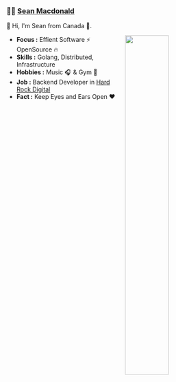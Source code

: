 ###  :man_technologist:  [Sean Macdonald](https://www.seanmacdonald.ca)

👋 Hi, I'm Sean from Canada 🚀.

<div>
<img width="45%" align="right" src="https://github-readme-stats.vercel.app/api?username=sean9999&show_icons=true&theme=dark&bg_color=30,e96443,904e95&title_color=fff&text_color=fff" />
</div>

-  **Focus :** Effient Software :zap: OpenSource :fire: 
-  **Skills :** Golang, Distributed, Infrastructure
-  **Hobbies :** Music :headphones: & Gym :muscle:
-  **Job :** Backend Developer in [Hard Rock Digital](https://www.hardrockdigital.com/)
-  **Fact :** Keep Eyes and Ears Open :heart:
